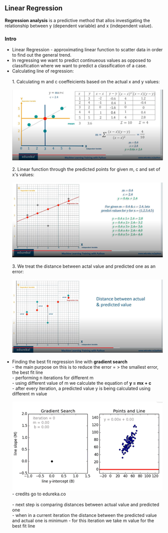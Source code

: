 <h2>Linear Regression</h2>
<p><b>Regression analysis</b> is a predictive method that allos investigating the relationship between y (dependent variable) and x (independent value).</p>
<h3>Intro</h3>
<ul>
  <li>Linear Regression - approximating linear function to scatter data in order to find out the general trend.</li>
  <li>In regressing we want to predict continueous values as opposed to classification where we want to predict a classification of a case.</li>
  <li>Calculating line of regression:
    <br>
    <br>
    1. Calculating m and c coeffeicients based on the actual x and y values:
    <br>
    <br>
    <img src="images/linear_reg.JPG">
    <br>
    <br>
    2. Linear function through the predicted points for given m, c and set of x's values:
    <br>
    <br>
    <img src="images/predictions.JPG">
    <br>
    <br>
    3. We treat the distance between actal value and predicted one as an error:
    <br>
    <br>
    <img src="images/error.JPG">
    <br>
    <br>
  </li>
  <li> Finding the best fit regression line with <b>gradient search</b>
    <br>
    - the main purpose on this is to reduce the error = > the smallest error, the best fit line<br>
    - performing n iterations for different m <br>
    - using different value of m we calculate the equation of <b>y = mx + c</b> <br>
    - after every iteration, a predicted value y is being calculated using different m value <br> <br>
    <img src="images/gradient.gif"><br>
    - credits go to edureka.co
    <br>
    <br>
    - next step is comparing distances between actual value and predicted one <br>
    - when in a current iteration the distance between the predicted value and actual one is minimum - for this iteration we take m value for the best fit line <br>
  </li>
  
</ul>
